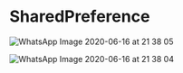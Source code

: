 # SharedPreference

![WhatsApp Image 2020-06-16 at 21 38 05](https://user-images.githubusercontent.com/37317720/84789067-094e8300-b01a-11ea-93e4-b37c66c9a23e.jpeg)

![WhatsApp Image 2020-06-16 at 21 38 04](https://user-images.githubusercontent.com/37317720/84789005-f9cf3a00-b019-11ea-9538-6c0e6ad4e142.jpeg)

